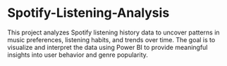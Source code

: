 # Spotify-Listening-Analysis
This project analyzes Spotify listening history data to uncover patterns in music preferences, listening habits, and trends over time. The goal is to visualize and interpret the data using Power BI to provide meaningful insights into user behavior and genre popularity.
